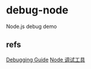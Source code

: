 # debug-node
Node.js debug demo

## refs
[Debugging Guide](https://nodejs.org/en/docs/guides/debugging-getting-started/)
[Node 调试工具](http://www.ruanyifeng.com/blog/2018/03/node-debugger.html)